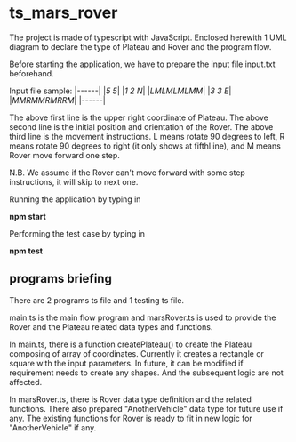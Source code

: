 # ts_mars_rover
The project is made of typescript with JavaScript. Enclosed herewith 1 UML diagram to declare the type of Plateau and Rover and the program flow.

Before starting the application, we have to prepare the input file input.txt beforehand.

Input file sample:
|------|
|*5 5*|
|*1 2 N*|
|*LMLMLMLMM*|
|*3 3 E*|
|*MMRMMRMRRM*|
|------|

The above first line is the upper right coordinate of Plateau.
The above second line is the initial position and orientation of the Rover.
The above third line is the movement instructions. L means rotate 90 degrees to left, R means rotate 90 degrees to right (it only shows at fifthl ine), and M means Rover move forward one step.

N.B. We assume if the Rover can't move forward with some step instructions, it will skip to next one.


Running the application by typing in

**npm start**



Performing the test case by typing in

**npm test**

## programs briefing
There are 2 programs ts file and 1 testing ts file.

main.ts is the main flow program and marsRover.ts is used to provide the Rover and the Plateau related data types and functions.

In main.ts, there is a function createPlateau() to create the Plateau composing of array of coordinates. Currently it creates a rectangle or square with the input parameters. In future, it can be modified if requirement needs to create any shapes. And the subsequent logic are not affected.

In marsRover.ts, there is Rover data type definition and the related functions. There also prepared "AnotherVehicle" data type for future use if any. The existing functions for Rover is ready to fit in new logic for "AnotherVehicle" if any.

